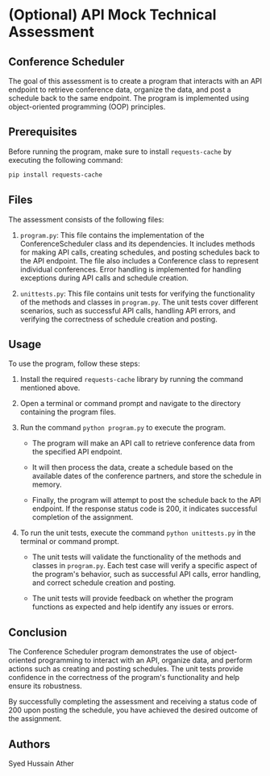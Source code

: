 # (Optional) API Mock Technical Assessment
## Conference Scheduler

The goal of this assessment is to create a program that interacts with an API endpoint to retrieve conference data, organize the data, and post a schedule back to the same endpoint. The program is implemented using object-oriented programming (OOP) principles.

## Prerequisites

Before running the program, make sure to install `requests-cache` by executing the following command:

```bash
pip install requests-cache
```

## Files

The assessment consists of the following files:

1. `program.py`: This file contains the implementation of the ConferenceScheduler class and its dependencies. It includes methods for making API calls, creating schedules, and posting schedules back to the API endpoint. The file also includes a Conference class to represent individual conferences. Error handling is implemented for handling exceptions during API calls and schedule creation.

2. `unittests.py`: This file contains unit tests for verifying the functionality of the methods and classes in `program.py`. The unit tests cover different scenarios, such as successful API calls, handling API errors, and verifying the correctness of schedule creation and posting.

## Usage

To use the program, follow these steps:

1. Install the required `requests-cache` library by running the command mentioned above.

2. Open a terminal or command prompt and navigate to the directory containing the program files.

3. Run the command `python program.py` to execute the program.

    - The program will make an API call to retrieve conference data from the specified API endpoint.

    - It will then process the data, create a schedule based on the available dates of the conference partners, and store the schedule in memory.

    - Finally, the program will attempt to post the schedule back to the API endpoint. If the response status code is 200, it indicates successful completion of the assignment.

4. To run the unit tests, execute the command `python unittests.py` in the terminal or command prompt.

    - The unit tests will validate the functionality of the methods and classes in `program.py`. Each test case will verify a specific aspect of the program's behavior, such as successful API calls, error handling, and correct schedule creation and posting.

    - The unit tests will provide feedback on whether the program functions as expected and help identify any issues or errors.

## Conclusion

The Conference Scheduler program demonstrates the use of object-oriented programming to interact with an API, organize data, and perform actions such as creating and posting schedules. The unit tests provide confidence in the correctness of the program's functionality and help ensure its robustness.

By successfully completing the assessment and receiving a status code of 200 upon posting the schedule, you have achieved the desired outcome of the assignment.

## Authors
Syed Hussain Ather
